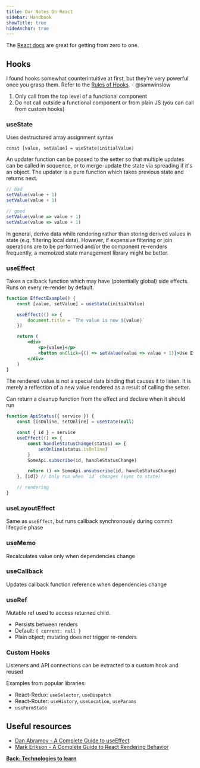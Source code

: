 ```yaml
---
title: Our Notes On React
sidebar: Handbook
showTitle: true
hideAnchor: true
---
```


The [React docs](https://reactjs.org/docs/getting-started.html) are great for getting from zero to one.

## Hooks

I found hooks somewhat counterintuitive at first, but they're very powerful once you grasp them. Refer to the [Rules of Hooks](https://reactjs.org/docs/hooks-rules.html). - @samwinslow

1. Only call from the top level of a functional component
2. Do not call outside a functional component or from plain JS (you can call from custom hooks)

### useState

Uses destructured array assignment syntax

`const [value, setValue] = useState(initialValue)`

An updater function can be passed to the setter so that multiple updates can be called in sequence, or to merge-update the state via spreading if it's an object. The updater is a pure function which takes previous state and returns next.

```jsx
// bad
setValue(value + 1)
setValue(value + 1)

// good
setValue(value => value + 1)
setValue(value => value + 1)
```

In general, derive data while rendering rather than storing derived values in state (e.g. filtering local data). However, if expensive filtering or join operations are to be performed and/or the component re-renders frequently, a memoized state management library might be better.

### useEffect

Takes a callback function which may have (potentially global) side effects. Runs on every re-render by default.

```jsx
function EffectExample() {
	const [value, setValue] = useState(initialValue)

	useEffect(() => {
		document.title = `The value is now ${value}`
	})

	return (
		<div>
			<p>{value}</p>
			<button onClick={() => setValue(value => value + 1)}>Use Effect</button>
		</div>
	)
}
```

The rendered value is not a special data binding that causes it to listen. It is merely a reflection of a new value rendered as a result of calling the setter.

Can return a cleanup function from the effect and declare when it should run

```jsx
function ApiStatus({ service }) {
	const [isOnline, setOnline] = useState(null)

	const { id } = service
	useEffect(() => {
		const handleStatusChange(status) => {
			setOnline(status.isOnline)
		}
		SomeApi.subscribe(id, handleStatusChange)

		return () => SomeApi.unsubscribe(id, handleStatusChange)
	}, [id]) // Only run when `id` changes (sync to state)

	// rendering
}
```

### useLayoutEffect

Same as `useEffect`, but runs callback synchronously during commit lifecycle phase

### useMemo

Recalculates value only when dependencies change

### useCallback

Updates callback function reference when dependencies change

### useRef

Mutable ref used to access returned child.

- Persists between renders
- Default: `{ current: null }`
- Plain object; mutating does not trigger re-renders

### Custom Hooks

Listeners and API connections can be extracted to a custom hook and reused

Examples from popular libraries:

- React-Redux: `useSelector`, `useDispatch`
- React-Router: `useHistory`, `useLocation`, `useParams`
- `useFormState`

## Useful resources

- [Dan Abramov - A Complete Guide to useEffect](https://overreacted.io/a-complete-guide-to-useeffect/)
- [Mark Erikson - A Complete Guide to React Rendering Behavior](https://blog.isquaredsoftware.com/2020/05/blogged-answers-a-mostly-complete-guide-to-react-rendering-behavior/)

**[Back: Technologies to learn](../technologies-to-learn)**

